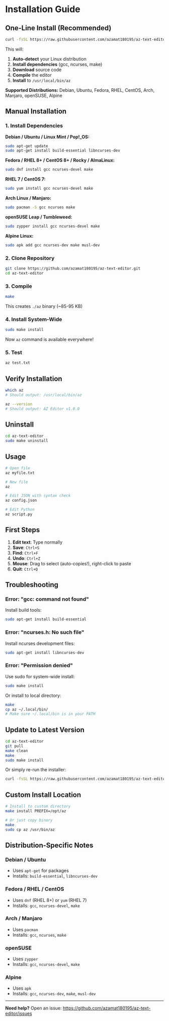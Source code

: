 # Installation Guide

## One-Line Install (Recommended)

```bash
curl -fsSL https://raw.githubusercontent.com/azamat180195/az-text-editor/main/install.sh | bash
```

This will:
1. **Auto-detect** your Linux distribution
2. **Install dependencies** (gcc, ncurses, make)
3. **Download** source code
4. **Compile** the editor
5. **Install** to `/usr/local/bin/az`

**Supported Distributions:** Debian, Ubuntu, Fedora, RHEL, CentOS, Arch, Manjaro, openSUSE, Alpine

## Manual Installation

### 1. Install Dependencies

**Debian / Ubuntu / Linux Mint / Pop!_OS:**
```bash
sudo apt-get update
sudo apt-get install build-essential libncurses-dev
```

**Fedora / RHEL 8+ / CentOS 8+ / Rocky / AlmaLinux:**
```bash
sudo dnf install gcc ncurses-devel make
```

**RHEL 7 / CentOS 7:**
```bash
sudo yum install gcc ncurses-devel make
```

**Arch Linux / Manjaro:**
```bash
sudo pacman -S gcc ncurses make
```

**openSUSE Leap / Tumbleweed:**
```bash
sudo zypper install gcc ncurses-devel make
```

**Alpine Linux:**
```bash
sudo apk add gcc ncurses-dev make musl-dev
```

### 2. Clone Repository

```bash
git clone https://github.com/azamat180195/az-text-editor.git
cd az-text-editor
```

### 3. Compile

```bash
make
```

This creates `./az` binary (~85-95 KB)

### 4. Install System-Wide

```bash
sudo make install
```

Now `az` command is available everywhere!

### 5. Test

```bash
az test.txt
```

## Verify Installation

```bash
which az
# Should output: /usr/local/bin/az

az --version
# Should output: AZ Editor v1.8.0
```

## Uninstall

```bash
cd az-text-editor
sudo make uninstall
```

## Usage

```bash
# Open file
az myfile.txt

# New file
az

# Edit JSON with syntax check
az config.json

# Edit Python
az script.py
```

## First Steps

1. **Edit text**: Type normally
2. **Save**: `Ctrl+S`
3. **Find**: `Ctrl+F`
4. **Undo**: `Ctrl+Z`
5. **Mouse**: Drag to select (auto-copies!), right-click to paste
6. **Quit**: `Ctrl+Q`

## Troubleshooting

### Error: "gcc: command not found"
Install build tools:
```bash
sudo apt-get install build-essential
```

### Error: "ncurses.h: No such file"
Install ncurses development files:
```bash
sudo apt-get install libncurses-dev
```

### Error: "Permission denied"
Use sudo for system-wide install:
```bash
sudo make install
```

Or install to local directory:
```bash
make
cp az ~/.local/bin/
# Make sure ~/.local/bin is in your PATH
```

## Update to Latest Version

```bash
cd az-text-editor
git pull
make clean
make
sudo make install
```

Or simply re-run the installer:
```bash
curl -fsSL https://raw.githubusercontent.com/azamat180195/az-text-editor/main/install.sh | bash
```

## Custom Install Location

```bash
# Install to custom directory
make install PREFIX=/opt/az

# Or just copy binary
make
sudo cp az /usr/bin/az
```

## Distribution-Specific Notes

### Debian / Ubuntu
- Uses `apt-get` for packages
- Installs: `build-essential`, `libncurses-dev`

### Fedora / RHEL / CentOS
- Uses `dnf` (RHEL 8+) or `yum` (RHEL 7)
- Installs: `gcc`, `ncurses-devel`, `make`

### Arch / Manjaro  
- Uses `pacman`
- Installs: `gcc`, `ncurses`, `make`

### openSUSE
- Uses `zypper`
- Installs: `gcc`, `ncurses-devel`, `make`

### Alpine
- Uses `apk`
- Installs: `gcc`, `ncurses-dev`, `make`, `musl-dev`

---

**Need help?** Open an issue: https://github.com/azamat180195/az-text-editor/issues
